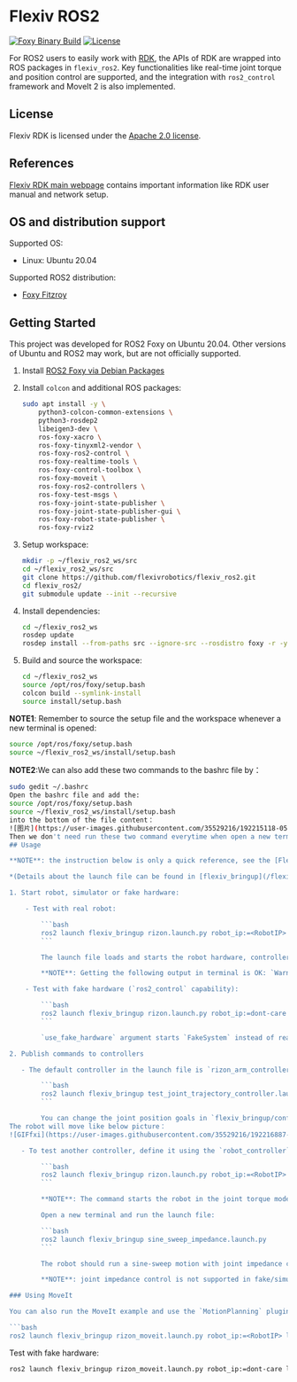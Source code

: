 # Flexiv ROS2

[![Foxy Binary Build](https://github.com/flexivrobotics/flexiv_ros2/actions/workflows/build.yml/badge.svg)](https://github.com/flexivrobotics/flexiv_ros2/actions/workflows/build.yml)
[![License](https://img.shields.io/badge/License-Apache%202.0-blue.svg)](https://opensource.org/licenses/Apache-2.0)

For ROS2 users to easily work with [RDK](https://github.com/flexivrobotics/flexiv_rdk), the APIs of RDK are wrapped into ROS packages in `flexiv_ros2`. Key functionalities like real-time joint torque and position control are supported, and the integration with `ros2_control` framework and MoveIt 2 is also implemented.

## License

Flexiv RDK is licensed under the [Apache 2.0 license](https://www.apache.org/licenses/LICENSE-2.0.html).

## References

[Flexiv RDK main webpage](https://rdk.flexiv.com/) contains important information like RDK user manual and network setup.

## OS and distribution support

Supported OS:

- Linux: Ubuntu 20.04

Supported ROS2 distribution:

- [Foxy Fitzroy](https://docs.ros.org/en/foxy/index.html)

## Getting Started

This project was developed for ROS2 Foxy on Ubuntu 20.04. Other versions of Ubuntu and ROS2 may work, but are not officially supported.

1. Install [ROS2 Foxy via Debian Packages](https://docs.ros.org/en/foxy/Installation/Ubuntu-Install-Debians.html)

2. Install `colcon` and additional ROS packages:

    ```bash
    sudo apt install -y \
        python3-colcon-common-extensions \
        python3-rosdep2
        libeigen3-dev \
        ros-foxy-xacro \
        ros-foxy-tinyxml2-vendor \
        ros-foxy-ros2-control \
        ros-foxy-realtime-tools \
        ros-foxy-control-toolbox \
        ros-foxy-moveit \
        ros-foxy-ros2-controllers \
        ros-foxy-test-msgs \
        ros-foxy-joint-state-publisher \
        ros-foxy-joint-state-publisher-gui \
        ros-foxy-robot-state-publisher \
        ros-foxy-rviz2
    ```

3. Setup workspace:

    ```bash
    mkdir -p ~/flexiv_ros2_ws/src
    cd ~/flexiv_ros2_ws/src
    git clone https://github.com/flexivrobotics/flexiv_ros2.git
    cd flexiv_ros2/
    git submodule update --init --recursive
    ```

4. Install dependencies:

    ```bash
    cd ~/flexiv_ros2_ws
    rosdep update
    rosdep install --from-paths src --ignore-src --rosdistro foxy -r -y
    ```

5. Build and source the workspace:

    ```bash
    cd ~/flexiv_ros2_ws
    source /opt/ros/foxy/setup.bash
    colcon build --symlink-install
    source install/setup.bash
    ```

**NOTE1**: Remember to source the setup file and the workspace whenever a new terminal is opened:

```bash
source /opt/ros/foxy/setup.bash
source ~/flexiv_ros2_ws/install/setup.bash
```
**NOTE2**:We can also add these two commands to the bashrc file by：
```bash
sudo gedit ~/.bashrc
Open the bashrc file and add the:
source /opt/ros/foxy/setup.bash
source ~/flexiv_ros2_ws/install/setup.bash
into the bottom of the file content：
![图片](https://user-images.githubusercontent.com/35529216/192215118-0539bb18-9246-4395-8ab0-e7b2203776b5.png)
Then we don't need run these two command everytime when open a new terminal.
## Usage

**NOTE**: the instruction below is only a quick reference, see the [Flexiv ROS2 Documentation](https://rdk.flexiv.com/manual/ros2_packages.html) for more information.

*(Details about the launch file can be found in [flexiv_bringup](/flexiv_bringup))*

1. Start robot, simulator or fake hardware:

    - Test with real robot:

        ```bash
        ros2 launch flexiv_bringup rizon.launch.py robot_ip:=<RobotIP> local_ip:=<LocalIP>
        ```

        The launch file loads and starts the robot hardware, controllers and opens RViZ. Stop RViZ from auto-start use `start_rviz:=false` launch file argument.

        **NOTE**: Getting the following output in terminal is OK: `Warning: Invalid frame ID "link1" passed to canTransform argument source_frame - frame does not exist`. This happens because `joint_state_broadcaster` node need some time to start.

    - Test with fake hardware (`ros2_control` capability):

        ```bash
        ros2 launch flexiv_bringup rizon.launch.py robot_ip:=dont-care local_ip:=dont-care use_fake_hardware:=true
        ```

        `use_fake_hardware` argument starts `FakeSystem` instead of real hardware. This is a simple simulation that mimics joint command to their states.

2. Publish commands to controllers

   - The default controller in the launch file is `rizon_arm_controller`. To send the goal position to the controller by using the node from `flexiv_test_nodes`, start the following command in a new terminal:

        ```bash
        ros2 launch flexiv_bringup test_joint_trajectory_controller.launch.py
        ```

        You can change the joint position goals in `flexiv_bringup/config/joint_trajectory_position_publisher.yaml`.
The robot will move like below picture：
![GIFfxi](https://user-images.githubusercontent.com/35529216/192216887-d98fcdbe-d104-4dd2-aa7d-b511b9574eeb.gif)

   - To test another controller, define it using the `robot_controller` launch argument, for example the `joint_impedance_controller`:

        ```bash
        ros2 launch flexiv_bringup rizon.launch.py robot_ip:=<RobotIP> local_ip:=<LocalIP> robot_controller:=joint_impedance_controller
        ```

        **NOTE**: The command starts the robot in the joint torque mode. In this mode, gravity and friction are compensated **only** for the robot **without** any attached objects (e.g. the gripper, camera).

        Open a new terminal and run the launch file:

        ```bash
        ros2 launch flexiv_bringup sine_sweep_impedance.launch.py
        ```

        The robot should run a sine-sweep motion with joint impedance control.

        **NOTE**: joint impedance control is not supported in fake/simulated hardware.

### Using MoveIt

You can also run the MoveIt example and use the `MotionPlanning` plugin in RViZ to start planning:

```bash
ros2 launch flexiv_bringup rizon_moveit.launch.py robot_ip:=<RobotIP> local_ip:=<LocalIP>
```

Test with fake hardware:

```bash
ros2 launch flexiv_bringup rizon_moveit.launch.py robot_ip:=dont-care local_ip:=dont-care use_fake_hardware:=true
```
